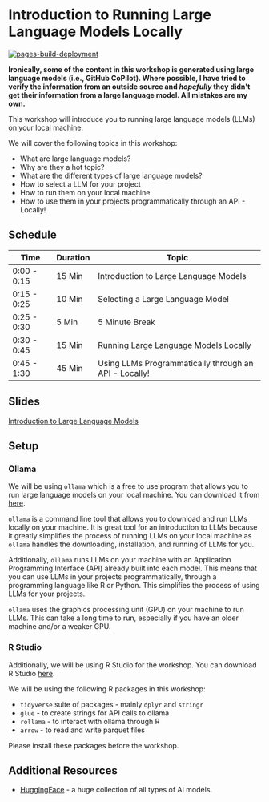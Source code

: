 # Introduction to Running Large Language Models Locally

[![pages-build-deployment](https://github.com/amantaya/ResBaz24-Local-LLMs/actions/workflows/pages/pages-build-deployment/badge.svg)](https://github.com/amantaya/ResBaz24-Local-LLMs/actions/workflows/pages/pages-build-deployment)

**Ironically, some of the content in this workshop is generated using
large language models (i.e., GitHub CoPilot). Where possible, I have
tried to verify the information from an outside source and *hopefully*
they didn't get their information from a large language model. All
mistakes are my own.**

This workshop will introduce you to running large language models (LLMs)
on your local machine.

We will cover the following topics in this workshop:

-   What are large language models?
-   Why are they a hot topic?
-   What are the different types of large language models?
-   How to select a LLM for your project
-   How to run them on your local machine
-   How to use them in your projects programmatically through an API -
    Locally!

## Schedule

| Time        | Duration | Topic                                                 |
|------------------|------------------|------------------------------------|
| 0:00 - 0:15 | 15 Min   | Introduction to Large Language Models                 |
| 0:15 - 0:25 | 10 Min   | Selecting a Large Language Model                      |
| 0:25 - 0:30 | 5 Min    | 5 Minute Break                                        |
| 0:30 - 0:45 | 15 Min   | Running Large Language Models Locally                 |
| 0:45 - 1:30 | 45 Min   | Using LLMs Programmatically through an API - Locally! |

## Slides

[Introduction to Large Language
Models](https://amantaya.github.io/ResBaz24-Local-LLMs)

## Setup

### Ollama

We will be using `ollama` which is a free to use program that allows you
to run large language models on your local machine. You can download it
from [here](https://ollama.com).

`ollama` is a command line tool that allows you to download and run LLMs
locally on your machine. It is great tool for an introduction to LLMs
because it greatly simplifies the process of running LLMs on your local
machine as `ollama` handles the downloading, installation, and running
of LLMs for you.

Additionally, `ollama` runs LLMs on your machine with an Application
Programming Interface (API) already built into each model. This means
that you can use LLMs in your projects programmatically, through a
programming language like R or Python. This simplifies the process of
using LLMs for your projects.

`ollama` uses the graphics processing unit (GPU) on your machine to run
LLMs. This can take a long time to run, especially if you have an older
machine and/or a weaker GPU.

### R Studio

Additionally, we will be using R Studio for the workshop. You can download
R Studio [here](https://posit.co/download/rstudio-desktop/).

We will be using the following R packages in this workshop:

-   `tidyverse` suite of packages - mainly `dplyr` and `stringr`
-   `glue` - to create strings for API calls to ollama
-   `rollama` - to interact with ollama through R
-   `arrow` - to read and write parquet files

Please install these packages before the workshop.

## Additional Resources

-   [HuggingFace](https://huggingface.co/) - a huge collection of all
    types of AI models.
